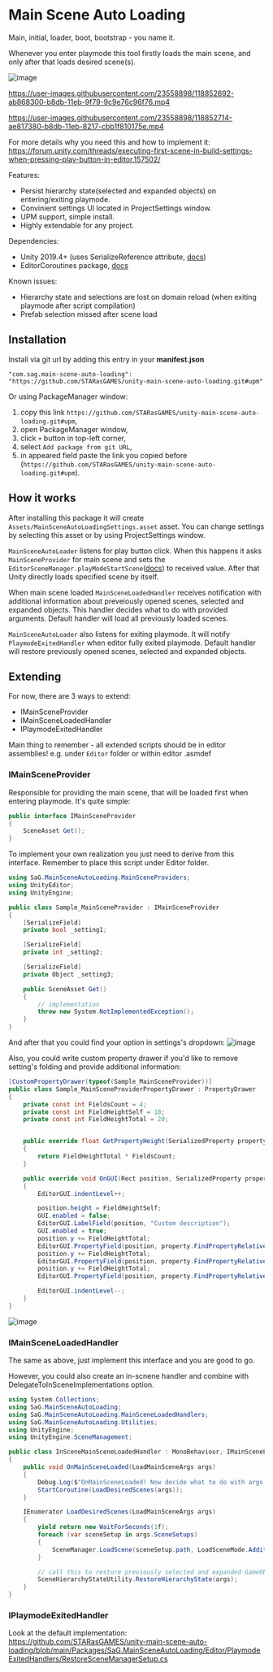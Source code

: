 # Main Scene Auto Loading
Main, initial, loader, boot, bootstrap - you name it.

Whenever you enter playmode this tool firstly loads the main scene, and only after that loads desired scene(s). 

![image](https://user-images.githubusercontent.com/23558898/118852487-81cd5c00-b8db-11eb-8c40-de2e1ae2a458.png)


https://user-images.githubusercontent.com/23558898/118852692-ab868300-b8db-11eb-9f79-9c9e76c96f76.mp4


https://user-images.githubusercontent.com/23558898/118852714-ae817380-b8db-11eb-8217-cbb1f810175e.mp4



For more details why you need this and how to implement it: https://forum.unity.com/threads/executing-first-scene-in-build-settings-when-pressing-play-button-in-editor.157502/

Features:
 + Persist hierarchy state(selected and expanded objects) on entering/exiting playmode.
 + Convinient settings UI located in ProjectSettings window.
 + UPM support, simple install.
 + Highly extendable for any project.

Dependencies:
 + Unity 2019.4+ (uses SerializeReference attribute, [docs](https://docs.unity3d.com/2019.3/Documentation/ScriptReference/SerializeReference.html))
 + EditorCoroutines package, [docs](https://docs.unity3d.com/Packages/com.unity.editorcoroutines@1.0/manual/index.html)

Known issues:
 + Hierarchy state and selections are lost on domain reload (when exiting playmode after script compilation)
 + Prefab selection missed after scene load

## Installation
Install via git url by adding this entry in your **manifest.json**

`"com.sag.main-scene-auto-loading": "https://github.com/STARasGAMES/unity-main-scene-auto-loading.git#upm"`

Or using PackageManager window:
1. copy this link `https://github.com/STARasGAMES/unity-main-scene-auto-loading.git#upm`,
2. open PackageManager window,
3. click `+` button in top-left corner,
4. select `Add package from git URL`,
5. in appeared field paste the link you copied before (`https://github.com/STARasGAMES/unity-main-scene-auto-loading.git#upm`).

## How it works
After installing this package it will create `Assets/MainSceneAutoLoadingSettings.asset` asset. You can change settings by selecting this asset or by using ProjectSettings window.

`MainSceneAutoLoader` listens for play button click. When this happens it asks `MainSceneProvider` for main scene and sets the `EditorSceneManager.playModeStartScene`([docs](https://docs.unity3d.com/ScriptReference/SceneManagement.EditorSceneManager-playModeStartScene.html)) to received value. After that Unity directly loads specified scene by itself.

When main scene loaded `MainSceneLoadedHandler` receives notification with additional information about preveiously opened scenes, selected and expanded objects. This handler decides what to do with provided arguments. Default handler will load all previously loaded scenes.

`MainSceneAutoLoader` also listens for exiting playmode. It will notify `PlaymodeExitedHandler` when editor fully exited playmode. Default handler will restore previously opened scenes, selected and expanded objects. 


## Extending
For now, there are 3 ways to extend:
 + IMainSceneProvider
 + IMainSceneLoadedHandler
 + IPlaymodeExitedHandler

Main thing to remember - all extended scripts should be in editor assemblies! e.g. under `Editor` folder or within editor .asmdef

### IMainSceneProvider
Responsible for providing the main scene, that will be loaded first when entering playmode. It's quite simple:
```c#
public interface IMainSceneProvider
{
    SceneAsset Get();
}
```

To implement your own realization you just need to derive from this interface. Remember to place this script under Editor folder.
```c#
using SaG.MainSceneAutoLoading.MainSceneProviders;
using UnityEditor;
using UnityEngine;

public class Sample_MainSceneProvider : IMainSceneProvider
{
    [SerializeField]
    private bool _setting1;

    [SerializeField]
    private int _setting2;

    [SerializeField]
    private Object _setting3;

    public SceneAsset Get()
    {
        // implementation
        throw new System.NotImplementedException();
    }
}
```

And after that you could find your option in settings's dropdown:
![image](https://user-images.githubusercontent.com/23558898/118925561-9a735b80-b947-11eb-915e-74811f5f99a9.png)

Also, you could write custom property drawer if you'd like to remove setting's folding and provide additional information:
```c#
[CustomPropertyDrawer(typeof(Sample_MainSceneProvider))]
public class Sample_MainSceneProviderPropertyDrawer : PropertyDrawer
{
    private const int FieldsCount = 4;
    private const int FieldHeightSelf = 18;
    private const int FieldHeightTotal = 20;


    public override float GetPropertyHeight(SerializedProperty property, GUIContent label)
    {
        return FieldHeightTotal * FieldsCount;
    }

    public override void OnGUI(Rect position, SerializedProperty property, GUIContent label)
    {
        EditorGUI.indentLevel++;

        position.height = FieldHeightSelf;
        GUI.enabled = false;
        EditorGUI.LabelField(position, "Custom description");
        GUI.enabled = true;
        position.y += FieldHeightTotal;
        EditorGUI.PropertyField(position, property.FindPropertyRelative("_setting1"));
        position.y += FieldHeightTotal;
        EditorGUI.PropertyField(position, property.FindPropertyRelative("_setting2"));
        position.y += FieldHeightTotal;
        EditorGUI.PropertyField(position, property.FindPropertyRelative("_setting3"));

        EditorGUI.indentLevel--;
    }
}
```
![image](https://user-images.githubusercontent.com/23558898/118938973-e0382000-b957-11eb-8b88-aa9bbfc0de7e.png)

### IMainSceneLoadedHandler

The same as above, just implement this interface and you are good to go.

However, you could also create an in-scnene handler and combine with DelegateToInSceneImplementations option.
```c#
using System.Collections;
using SaG.MainSceneAutoLoading;
using SaG.MainSceneAutoLoading.MainSceneLoadedHandlers;
using SaG.MainSceneAutoLoading.Utilities;
using UnityEngine;
using UnityEngine.SceneManagement;

public class InSceneMainSceneLoadedHandler : MonoBehaviour, IMainSceneLoadedHandler
{
    public void OnMainSceneLoaded(LoadMainSceneArgs args)
    {
        Debug.Log($"OnMainSceneLoaded! Now decide what to do with args.SceneSetups...");
        StartCoroutine(LoadDesiredScenes(args));
    }

    IEnumerator LoadDesiredScenes(LoadMainSceneArgs args)
    {
        yield return new WaitForSeconds(1f);
        foreach (var sceneSetup in args.SceneSetups)
        {
            SceneManager.LoadScene(sceneSetup.path, LoadSceneMode.Additive);
        }

        // call this to restore previously selected and expanded GameObjects 
        SceneHierarchyStateUtility.RestoreHierarchyState(args);
    }
}
```

### IPlaymodeExitedHandler

Look at the default implementation:
https://github.com/STARasGAMES/unity-main-scene-auto-loading/blob/main/Packages/SaG.MainSceneAutoLoading/Editor/PlaymodeExitedHandlers/RestoreSceneManagerSetup.cs
